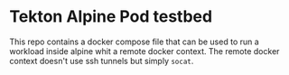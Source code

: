 # Tekton Alpine Pod testbed

This repo contains a docker compose file that can be used to run 
a workload inside alpine whit a remote docker context.
The remote docker context doesn't use ssh tunnels but simply `socat`.
